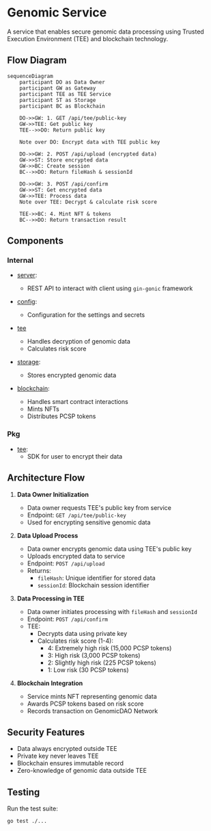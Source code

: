 # Genomic Service

A service that enables secure genomic data processing using Trusted Execution Environment (TEE) and blockchain technology.


## Flow Diagram
```mermaid
sequenceDiagram
    participant DO as Data Owner
    participant GW as Gateway
    participant TEE as TEE Service
    participant ST as Storage
    participant BC as Blockchain

    DO->>GW: 1. GET /api/tee/public-key
    GW->>TEE: Get public key
    TEE-->>DO: Return public key
    
    Note over DO: Encrypt data with TEE public key
    
    DO->>GW: 2. POST /api/upload (encrypted data)
    GW->>ST: Store encrypted data
    GW->>BC: Create session
    BC-->>DO: Return fileHash & sessionId
    
    DO->>GW: 3. POST /api/confirm
    GW->>ST: Get encrypted data
    GW->>TEE: Process data
    Note over TEE: Decrypt & calculate risk score
    
    TEE->>BC: 4. Mint NFT & tokens
    BC-->>DO: Return transaction result
```

## Components
### Internal
- [server](./internal/server):
    - REST API to interact with client using `gin-gonic` framework

- [config](./internal/config):
    - Configuration for the settings and secrets

- [tee](./internal/tee)
    - Handles decryption of genomic data
    - Calculates risk score

- [storage](./internal/storage):
    - Stores encrypted genomic data
    
- [blockchain](./internal/blockchain):
    - Handles smart contract interactions
    - Mints NFTs
    - Distributes PCSP tokens

### Pkg
- [tee](./pkg/tee):
    - SDK for user to encrypt their data

## Architecture Flow

1. **Data Owner Initialization**
   - Data owner requests TEE's public key from service
   - Endpoint: `GET /api/tee/public-key`
   - Used for encrypting sensitive genomic data

2. **Data Upload Process**
   - Data owner encrypts genomic data using TEE's public key
   - Uploads encrypted data to service
   - Endpoint: `POST /api/upload`
   - Returns:
     - `fileHash`: Unique identifier for stored data
     - `sessionId`: Blockchain session identifier

3. **Data Processing in TEE**
   - Data owner initiates processing with `fileHash` and `sessionId`
   - Endpoint: `POST /api/confirm`
   - TEE:
     - Decrypts data using private key
     - Calculates risk score (1-4):
       - 4: Extremely high risk (15,000 PCSP tokens)
       - 3: High risk (3,000 PCSP tokens)
       - 2: Slightly high risk (225 PCSP tokens)
       - 1: Low risk (30 PCSP tokens)

4. **Blockchain Integration**
   - Service mints NFT representing genomic data
   - Awards PCSP tokens based on risk score
   - Records transaction on GenomicDAO Network


## Security Features

- Data always encrypted outside TEE
- Private key never leaves TEE
- Blockchain ensures immutable record
- Zero-knowledge of genomic data outside TEE

## Testing
Run the test suite:
```
go test ./...
```
